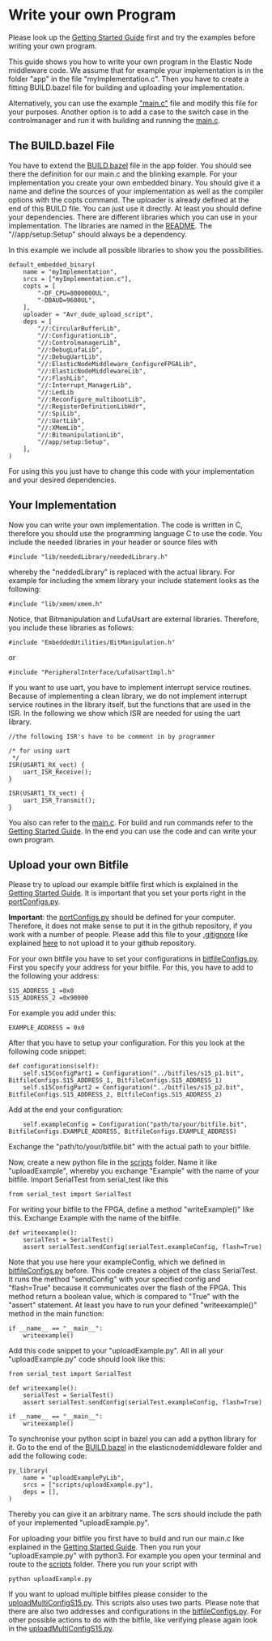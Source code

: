 # Write your own Program

Please look up the [Getting Started Guide](GettingStartedGuide.md) first and try the examples before writing your own program.

This guide shows you how to write your own program in the Elastic Node middleware code. 
We assume that for example your implementation is in the folder "app" in the file "myImplementation.c".
Then you have to create a fitting BUILD.bazel file for building and uploading your implementation.

Alternatively, you can use the example ["main.c"](../app/main.c) file and modify this file for your purposes. 
Another option is to add a case to the switch case in the controlmanager and run it with building and running the [main.c](../app/main.c).

## The BUILD.bazel File

You have to extend the [BUILD.bazel](../app/BUILD.bazel) file in the app folder. 
You should see there the definition for our main.c and the blinking example.
For your implementation you create your own embedded binary.
You should give it a name and define the sources of your implementation as well as the compiler options with the copts command.
The uploader is already defined at the end of this BUILD file. 
You can just use it directly. 
At least you should define your dependencies.
There are different libraries which you can use in your implementation. 
The libraries are named in the [README](../README.md).
The "//app/setup:Setup" should always be a dependency.

In this example we include all possible libraries to show you the possibilities. 

    default_embedded_binary(
        name = "myImplementation",
        srcs = ["myImplementation.c"],
        copts = [
            "-DF_CPU=8000000UL",
            "-DBAUD=9600UL",
        ],
        uploader = "Avr_dude_upload_script",
        deps = [
            "//:CircularBufferLib",
            "//:ConfigurationLib",
            "//:ControlmanagerLib",            
            "//:DebugLufaLib",
            "//:DebugUartLib",
            "//:ElasticNodeMiddleware_ConfigureFPGALib",
            "//:ElasticNodeMiddlewareLib",
            "//:FlashLib",
            "//:Interrupt_ManagerLib",
            "//:LedLib
            "//:Reconfigure_multibootLib",
            "//:RegisterDefinitionLibHdr",
            "//:SpiLib",
            "//:UartLib",
            "//:XMemLib",
            "//:BitmanipulationLib",
            "//app/setup:Setup",
        ],
    ) 
    
For using this you just have to change this code with your implementation and your desired dependencies.

## Your Implementation

Now you can write your own implementation. 
The code is written in C, therefore you should use the programming language C to use the code.
You include the needed libraries in your header or source files with

    #include "lib/neededLibrary/neededLibrary.h"
    
whereby the "neddedLibrary" is replaced with the actual library. 
For example for including the xmem library your include statement looks as the following:
  
    #include "lib/xmem/xmem.h"
    
Notice, that Bitmanipulation and LufaUsart are external libraries. 
Therefore, you include these libraries as follows:

    #include "EmbeddedUtilities/BitManipulation.h"
    
or

    #include "PeripheralInterface/LufaUsartImpl.h"
    
If you want to use uart, you have to implement interrupt service routines. 
Because of implementing a clean library, we do not implement interrupt service routines in the library itself, but the functions that are used in the ISR.
In the following we show which ISR are needed for using the uart library. 

    //the following ISR's have to be comment in by programmer
    
    /* for using uart
     */
    ISR(USART1_RX_vect) {
        uart_ISR_Receive();
    }
    
    ISR(USART1_TX_vect) {
        uart_ISR_Transmit();
    }

You also can refer to the [main.c](../app/main.c). 
For build and run commands refer to the [Getting Started Guide](GettingStartedGuide.md).
In the end you can use the code and can write your own program.  

## Upload your own Bitfile

Please try to upload our example bitfile first which is explained in the [Getting Started Guide](GettingStartedGuide.md).
It is important that you set your ports right in the [portConfigs.py](../scripts/portConfigs.py). 

**Important**: the [portConfigs.py](../scripts/portConfigs.py) should be defined for your computer. 
Therefore, it does not make sense to put it in the github repository, if you work with a number of people.
Please add this file to your [.gitignore](../.gitignore) like explained [here](https://git-scm.com/docs/gitignore) to not upload it to your github repository.

For your own bitfile you have to set your configurations in [bitfileConfigs.py](../scripts/bitfileConfigs.py).
First you specify your address for your bitfile. 
For this, you have to add to the following your address:

    S15_ADDRESS_1 =0x0
    S15_ADDRESS_2 =0x90000
    
For example you add under this:

    EXAMPLE_ADDRESS = 0x0
    
After that you have to setup your configuration. 
For this you look at the following code snippet:

    def configurations(self):
        self.s15ConfigPart1 = Configuration("../bitfiles/s15_p1.bit", BitfileConfigs.S15_ADDRESS_1, BitfileConfigs.S15_ADDRESS_1)
        self.s15ConfigPart2 = Configuration("../bitfiles/s15_p2.bit", BitfileConfigs.S15_ADDRESS_2, BitfileConfigs.S15_ADDRESS_2)    
Add at the end your configuration: 
    
        self.exampleConfig = Configuration("path/to/your/bitfile.bit", BitfileConfigs.EXAMPLE_ADDRESS, BitfileConfigs.EXAMPLE_ADDRESS)     

Exchange the "path/to/your/bitfile.bit" with the actual path to your bitfile. 

Now, create a new python file in the [scripts](../scripts) folder. 
Name it like "uploadExample", whereby you exchange "Example" with the name of your bitfile.
Import SerialTest from serial_test like this

    from serial_test import SerialTest

For writing your bitfile to the FPGA, define a method "writeExample()" like this.
Exchange Example with the name of the bitfile.
    
    def writeexample():
        serialTest = SerialTest()
        assert serialTest.sendConfig(serialTest.exampleConfig, flash=True)
        
Note that you use here your exampleConfig, which we defined in [bitfileConfigs.py](../scripts/bitfileConfigs.py) before.
This code creates a object of the class SerialTest. 
It runs the method "sendConfig" with your specified config and "flash=True" because it communicates over the flash of the FPGA.
This method return a boolean value, which is compared to "True" with the "assert" statement.
At least you have to run your defined "writeexample()" method in the main function:

    if __name__ == "__main__":
        writeexample()
        
Add this code snippet to your "uploadExample.py".
All in all your "uploadExample.py" code should look like this:

    from serial_test import SerialTest
    
    def writeexample():
        serialTest = SerialTest()
        assert serialTest.sendConfig(serialTest.exampleConfig, flash=True)
    
    if __name__ == "__main__":
        writeexample()

To synchronise your python scipt in bazel you can add a python library for it. 
Go to the end of the [BUILD.bazel](../BUILD.bazel) in the elasticnodemiddleware folder and add the following code:

    py_library(
        name = "uploadExamplePyLib",
        srcs = ["scripts/uploadExample.py"],
        deps = [],
    )

Thereby you can give it an arbitrary name. 
The scrs should include the path of your implemented "uploadExample.py".

For uploading your bitfile you first have to build and run our main.c like explained in the [Getting Started Guide](GettingStartedGuide.md).
Then you run your "uploadExample.py" with python3.
For example you open your terminal and route to the [scripts](../scripts) folder. 
There you run your script with

    python uploadExample.py
    
If you want to upload multiple bitfiles please consider to the [uploadMultiConfigS15.py](../scripts/uploadMultiConfigS15.py).
This scripts also uses two parts. 
Please note that there are also two addresses and configurations in the [bitfileConfigs.py](../scripts/bitfileConfigs.py). 
For other possible actions to do with the bitfile, like verifying please again look in the [uploadMultiConfigS15.py](../scripts/uploadMultiConfigS15.py).
